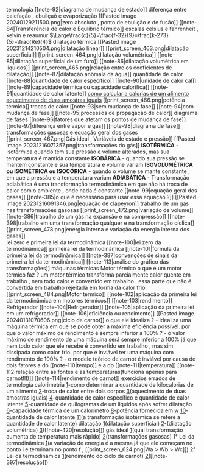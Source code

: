  
termologia
	[[note-92|diagrama de mudança de estado]]
	diferença entre calefação , ebuilçaõ e evaporização
	[[Pasted image 20240129211500.png|zero absoluto , ponto de ebulição e de fusão]]
	[[note-84|Transferência de calor e Equlíbrio térmico]]
	escalas celsius e fahrenheit , kelvin e reaumur
		$\Large\frac{c}{5}=\frac{f-32}{9}=\frac{k-273}{5}=\frac{Re}{4}$
	dilatação térmica
		[[Pasted image 20231214210504.png|dilatação linear]]
		[[print_screen_463.png|dilatação superficial]]
		[[print_screen_464.png|dilatação volumétrica]]
		[[note-85|dilatação superficial de um furo]]
	[[note-86|dilatação volumétrica em liquidos]]
		[[print_screen_465.png|relação entre os coeficientes de dilatação]]
	[[note-87|dilatação anômala da água]]
	quantidade de calor
		[[note-88|quantidade de calor específico]]
		[[note-90|unidade de calor cal]]
		[[note-89|capacidade térmica ou capacidade calorífica]]
		[[note-91|quantidade de calor latente]]
	[como calcular a calorias de um alimento](https://www.qconcursos.com/questoes-militares/questoes/461db4a7-49)
	[aquecimento de duas amostras iguais](https://www.qconcursos.com/questoes-militares/questoes/d7281eb2-4b)
	[[print_screen_466.png|potência térmica]]
	trocas de calor
		[[note-93|sem mudança de fase]]
		[[note-94|com mudança de fase]]
	[[note-95|processos de propagação de calor]]
	diagrama de fases
		[[note-96|fatores que afetam os pontos de mudança de fase]]
		[[note-97|diferença entre vapor e gas]]
		[[note-98|diagrama de fase]]
	transformações gasosas e equação geral dos gases
		[[print_screen_467.png|Gás ideal , Variáveis de estado e pressão]]
		[[Pasted image 20231216071357.png|transformações do gás]]
			**ISOTÉRMICA** - isotérmica quando tem sua pressão e volume alterados, mas sua temperatura é mantida constante
			**ISOBÁRICA** - quando sua pressão se mantem constante e sua temperatura e volume variam
			**ISOVOLUMÉTRICA ou ISOMÉTRICA ou ISOCÓRICA** - quando o volume se mante constante , em que a pressão e a temperatura variam
			**ADIABÁTICA** - Transformação adiabática é uma transformação termodinâmica em que não há troca de calor com o ambiente , onde nada é constante
		[[note-99|equação geral dos gases]]
			[[note-385|o que é necessário para usar essa equação ?]]
		[[Pasted image 20231216091346.png|equação de clapeyron]]
		trabalho de um gás nas transformações gasosas
			[[print_screen_472.png|variação de volume]]
			[[note-386|trabalho de um gás na expansão e na compressão]]
			[[note-398|trabalho em uma transformação qualquer e na transformação cíclica]]
		[[print_screen_478.png|energia interna e variação da energia interna dos gases]]	
		lei zero e primeira lei da termodinâmica
			[[note-100|lei zero da termodinâmica]]
			primeira lei da termodinâmica
				[[note-101|formula da primeira lei da termodinâmica]]
					[[note-387|convenções de sinais da primeira lei da termodinâmica]]
					[[note-113|análise do gráfico das transformações]]
		máquinas térmicas
			Motor térmico
				o que é um motor térmico faz ?
					um motor térmico transforma parcialmente calor quente em trabalho , nem todo calor e convertido em trabalho , essa parte que não é convertida em trabalho rejeitada em forma da calor frio.
				[[print_screen_484.png|Motor térmico]]
				[[note-102|aplicação da primeira lei da termodinâmica em motores térmicos]]
				[[note-103|rendimento]]
			Refrigerador
				[[note-104|Refrigerador]]
				[[note-105|aplicação da primeira lei em um refrigerador]]
				[[note-106|eficiência ou rendimento]]
			[[Pasted image 20240131070606.png|ciclo de carnot]]
					o que ele idealiza ?
						- idealiza uma máquina térmica em que se pode obter a máxima eficiência possível.
					por que o valor máximo de rendimento é sempre inferior a 100% ?
						- o valor máximo de rendimento de uma máquina será sempre inferior a 100% já que nem todo calor que ele recebe é convertido em trabalho , mas sim dissipada como calor frio.
					por que é inviável ter uma máquina com rendimento de 100% ?
						- o modelo teórico de carnot é inviável por causa de dois fatores a do [[note-110|tempo]] e a do [[note-111|temperatura]]
				[[note-112|relação entre as fontes e as temperaturas(funciona apenas para carnot!!!)]]
				[[note-114|rendimento de carnot]]
	exercícios errados de termologia
		calorimetria
			[1](https://www.qconcursos.com/questoes-militares/questoes/461db4a7-49)-como determinar a quantidade de kilocalorias de um alimento
			[2](https://www.qconcursos.com/questoes-militares/questoes/8d3739d8-f3)-troca de calor entre dois corpos
			[3](https://www.qconcursos.com/questoes-militares/questoes/d7281eb2-4b)(aquecimento de duas amostras iguais)
			[4](https://www.qconcursos.com/questoes-militares/questoes/473d9905-9b)-quantidade de calor específico e quantidade de calor latente
			[5](https://www.qconcursos.com/questoes-militares/questoes/4734810f-9b)-quantidade de quilogramas de um liquidos após sofrer dilatação
			[6](https://www.qconcursos.com/questoes-militares/questoes/9d75f39e-50)-capacidade térmica de um calorímetro
			[8](https://www.qconcursos.com/questoes-militares/questoes/67aa6e8c-86)-potência fornecida em w
			[10](https://www.qconcursos.com/questoes-militares/questoes/216b84f2-4d)-quantidade de calor latente
			[11](https://www.qconcursos.com/questoes-militares/questoes/b0ecd5e7-d0)(a transformação isotérmica se refere a quantidade de calor latente)
		dilatação
			[1](https://www.qconcursos.com/questoes-militares/questoes/b606d2d9-55)(dilatação superficial)
			[2](https://www.qconcursos.com/questoes-militares/questoes/a7709357-6b)-(dilatação volumétrica)
			[3](https://www.qconcursos.com/questoes-militares/questoes/85b1a0bf-53)([[note-420|resolução]])
		gás ideal
			[1](https://www.qconcursos.com/questoes-militares/questoes/9d816be1-50)(qual transformação aumenta de temperatura mais rápido)
			[2](https://www.qconcursos.com/questoes-militares/questoes/25fce71f-4e)(transformações gasosas)
		1° Lei da termodinâmica
			[1](https://www.qconcursos.com/questoes-militares/questoes/b203e8d8-01)(a variação de energia é a mesma já que ele começam no ponto i e terminam no ponto f  , [[print_screen_624.png|Wa > Wb > Wc]])
		2° Lei da termodinâmica
			[1](https://www.qconcursos.com/questoes-militares/questoes/fe829d84-7e)(rendimento do ciclo de carnot)
			[2](https://www.qconcursos.com/questoes-militares/questoes/5883270b-ad)([[note-397|resolução]])